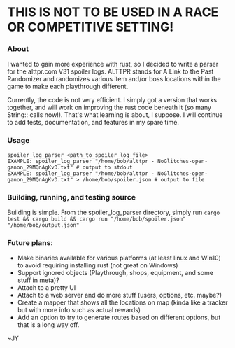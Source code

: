# THIS IS NOT TO BE USED IN A RACE OR COMPETITIVE SETTING! 

### About
I wanted to gain more experience with rust, so I decided to write a parser for the alttpr.com V31 spoiler logs. ALTTPR stands for A Link to the Past Randomizer and randomizes various item and/or boss locations within the game to make each playthrough different.

Currently, the code is not very efficient. I simply got a version that works together, and will work on improving the rust code beneath it (so many String:: calls now!). That's what learning is about, I suppose. I will continue to add tests, documentation, and features in my spare time.

### Usage
```
spoiler_log_parser <path_to_spoiler_log_file>
EXAMPLE: spoiler_log_parser "/home/bob/alttpr - NoGlitches-open-ganon_29MQnAgKvD.txt" # output to stdout
EXAMPLE: spoiler_log_parser "/home/bob/alttpr - NoGlitches-open-ganon_29MQnAgKvD.txt" > /home/bob/spoiler.json # output to file
```
### Building, running, and testing source
Building is simple. From the spoiler_log_parser directory, simply run  `cargo test && cargo build && cargo run "/home/bob/spoiler.json" "/home/bob/output.json"`

### Future plans:
- Make binaries available for various platforms (at least linux and Win10) to avoid requiring installing rust (not great on Windows)
- Support ignored objects (Playthrough, shops, equipment, and some stuff in meta)?
- Attach to a pretty UI
- Attach to a web server and do more stuff (users, options, etc. maybe?)
- Create a mapper that shows all the locations on map (kinda like a tracker but with more info such as actual rewards)
- Add an option to try to generate routes based on different options, but that is a long way off.

~JY

